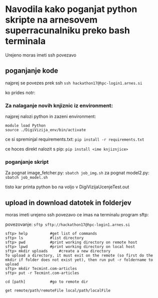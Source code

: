 # Navodila kako poganjat python skripte na arnesovem superracunalniku preko bash terminala

Urejeno moras imeti ssh povezavo

## poganjanje kode
najprej se povezes prek ssh
`ssh hackathon17@hpc-login1.arnes.si`

ko prides notr:

### Za nalaganje novih knjiznic iz environment:
najprej nalozi python in zazeni environment:
```
module load Python
source ./DigiVizija_env/bin/activate

```
ce si spreminjal requirements.txt:
`pip install -r requirements.txt`

ce hoces direkt nalozit s pip:
`pip install <ime knjiznjice>`

### poganjanje skript
Za pognat image_fetcher.py:
`sbatch job_img.sh`
za pognat model2.py:
`sbatch job_model.sh`

tisto kar printa python bo na voljo v DigiVizijaUcenjeTest.out

## upload in download datotek in folderjev
moras imeti urejeno ssh povezavo
ce imas na terminalu program sftp:

povezovanje:
`sftp sftp://hackathon17@hpc-login1.arnes.si`

```
sftp> help			#get list of commands
sftp> ls			#list directory 
sftp> pwd			#print working directory on remote host
sftp> lpwd			#print working directory on local host
sftp> mkdir uploads		#create a new directory
To upload a directory, it must exit on the remote (so first do the mkdir if folder does not exist yet), then run put -r foldername to upload
sftp> mkdir Tecmint.com-articles
sftp> put -r Tecmint.com-articles

cd [path]           #go to remote dir

get remote/path/remoteFile local/path/localFile
```